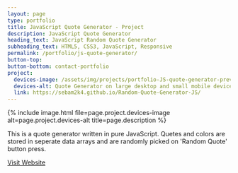 ```yaml
---
layout: page
type: portfolio
title: JavaScript Quote Generator - Project
description: JavaScript Quote Generator
heading_text: JavaScript Random Quote Generator
subheading_text: HTML5, CSS3, JavaScript, Responsive
permalink: /portfolio/js-quote-generator/
button-top:
button-bottom: contact-portfolio
project:
  devices-image: /assets/img/projects/portfolio-JS-quote-generator-preview.png
  devices-alt: Quote Generator on large desktop and small mobile devices preview
  link: https://sebam2k4.github.io/Random-Quote-Generator-JS/
---
```


{% include image.html file=page.project.devices-image alt=page.project.devices-alt title=page.description %}

This is a quote generator written in pure JavaScript. Quetes and colors are stored in seperate data arrays and are randomly picked on 'Random Quote' button press. 

<div class="button-visit-website">
  <a href="{{ page.project.link }}" target="_blank" title="External link - visit {{ page.project.link }}">Visit Website <i class="fa fa-external-link"></i></a>
</div>
